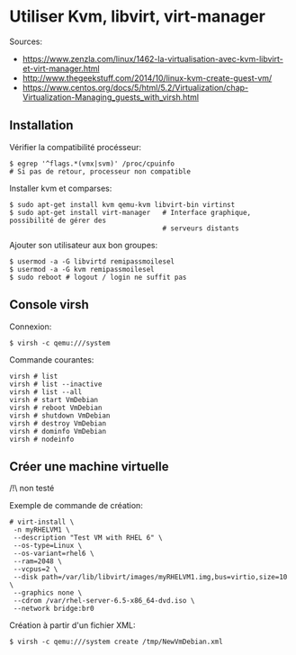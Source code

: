# Utiliser Kvm, libvirt, virt-manager

Sources: 
- https://www.zenzla.com/linux/1462-la-virtualisation-avec-kvm-libvirt-et-virt-manager.html
- http://www.thegeekstuff.com/2014/10/linux-kvm-create-guest-vm/
- https://www.centos.org/docs/5/html/5.2/Virtualization/chap-Virtualization-Managing_guests_with_virsh.html

## Installation

Vérifier la compatibilité procésseur:

    $ egrep '^flags.*(vmx|svm)' /proc/cpuinfo
    # Si pas de retour, processeur non compatible    

Installer kvm et comparses:    
  
    $ sudo apt-get install kvm qemu-kvm libvirt-bin virtinst
    $ sudo apt-get install virt-manager   # Interface graphique, possibilité de gérer des 
                                          # serveurs distants
    
Ajouter son utilisateur aux bon groupes:

    $ usermod -a -G libvirtd remipassmoilesel
    $ usermod -a -G kvm remipassmoilesel
    $ sudo reboot # logout / login ne suffit pas

## Console virsh

Connexion:

    $ virsh -c qemu:///system
    
Commande courantes:    

    virsh # list
    virsh # list --inactive
    virsh # list --all
    virsh # start VmDebian
    virsh # reboot VmDebian
    virsh # shutdown VmDebian
    virsh # destroy VmDebian
    virsh # dominfo VmDebian
    virsh # nodeinfo

## Créer une machine virtuelle
        
/!\ non testé        
        
Exemple de commande de création:        
        
    # virt-install \
     -n myRHELVM1 \
     --description "Test VM with RHEL 6" \
     --os-type=Linux \
     --os-variant=rhel6 \
     --ram=2048 \
     --vcpus=2 \
     --disk path=/var/lib/libvirt/images/myRHELVM1.img,bus=virtio,size=10 \
     --graphics none \
     --cdrom /var/rhel-server-6.5-x86_64-dvd.iso \
     --network bridge:br0             
     
Création à partir d'un fichier XML:
    
    $ virsh -c qemu:///system create /tmp/NewVmDebian.xml     
    
    